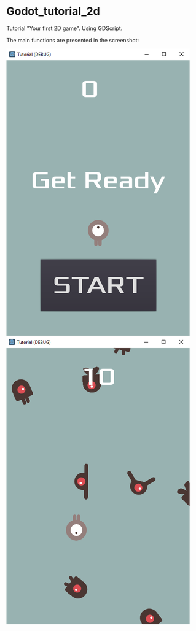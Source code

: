 # Godot_tutorial_2d
Tutorial "Your first 2D game". Using GDScript.

The main functions are presented in the screenshot:

![alt text](<Pres_1.png>)
![alt text](<Pres_2.png>)
